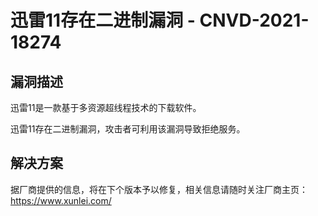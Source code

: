 # 迅雷11存在二进制漏洞 - CNVD-2021-18274
漏洞描述 
-----

迅雷11是一款基于多资源超线程技术的下载软件。

迅雷11存在二进制漏洞，攻击者可利用该漏洞导致拒绝服务。

解决方案 
-----

据厂商提供的信息，将在下个版本予以修复，相关信息请随时关注厂商主页：  
https://www.xunlei.com/